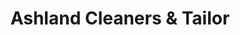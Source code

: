 ---
title: "Ashland Cleaners & Tailor"
url: /cockeysville/ashland-cleaners-und-tailor/
shop: Wäscherei
---